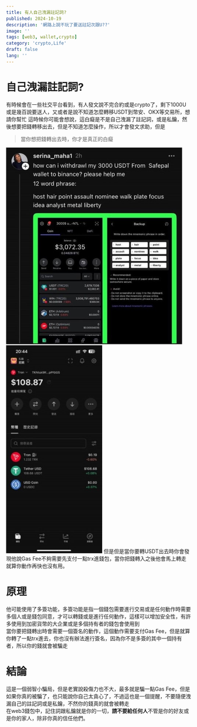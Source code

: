 ```yaml
---
title: 有人自己洩漏註記詞?
published: 2024-10-19
description: '網路上說不玩了要送註記次跟U??'
image: ''
tags: [web3, wallet,crypto]
category: 'crypto,Life'
draft: false 
lang: ''
---
```

# 自己洩漏註記詞?
有時候會在一些社交平台看到，有人發文說不完合約或是crypto了，剩下1000U或是幾百說要送人，又或者是說不知道怎麼轉移USDT到幣安、OKX等交易所，想請你幫忙
這時候你可能會想說，這白癡是不是自己洩漏了註記詞，或是私鑰，然後想要把錢轉移出去，但是不知道怎麼操作，所以才會發文求助，但是
> 當你想把錢轉出去時，你才是真正的白癡
  
![image](./image/1.jpg)
 ![image](./image/3.jpg) 
但是但是當你要轉USDT出去時你會發現他說Gas Fee不夠需要先支付一點trx進錢包，當你把錢轉入之後他會馬上轉走就算你動作再快也沒有用。
# 原理
他可能使用了多簽功能，多簽功能是指一個錢包需要進行交易或是任何動作時需要多個人或是錢包同意，才可以轉錢或是進行任何動作，這樣可以增加安全性，有許多使用到加密貨幣的大企業或是多個持有者的錢包會使用到  
當你要把錢轉出時會需要一個簽名的動作，這個動作需要支付Gas Fee，但是就算你轉了一點trx進去，你也沒有辦法進行簽名，因為你不是多簽的其中一個持有者，所以你的錢就會被騙走


# 結論
這是一個弱智小騙局，但是老實說殺傷力也不大，最多就是騙一點Gas Fee，但是如果你真的被騙了，也只能說你自己太貪心了，不過這也是一個提醒，不要隨便洩漏自己的註記詞或是私鑰，不然你的錢真的就會被轉走  
在web3錢包中，記住詞跟私鑰就是你的一切，**請不要給任何人**不管是你的好友或是你的家人，除非你真的信任他們。